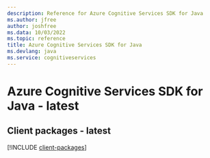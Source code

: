 ```yaml
---
description: Reference for Azure Cognitive Services SDK for Java
ms.author: jfree
author: joshfree
ms.data: 10/03/2022
ms.topic: reference
title: Azure Cognitive Services SDK for Java
ms.devlang: java
ms.service: cognitiveservices
---
```

# Azure Cognitive Services SDK for Java - latest

## Client packages - latest
[!INCLUDE [client-packages](cognitive-services-client-index.md)]